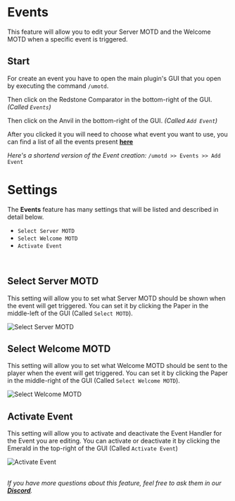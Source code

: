 # Events
This feature will allow you to edit your Server MOTD and the Welcome MOTD when a specific event is triggered.
<br>

## Start
For create an event you have to open the main plugin's GUI that you open by executing the command `/umotd`.
<br>

Then click on the Redstone Comparator in the bottom-right of the GUI. *(Called `Events`)*
<br>

Then click on the Anvil in the bottom-right of the GUI. *(Called `Add Event`)*
<br>

After you clicked it you will need to choose what event you want to use, you can find a list of all the events present **[here](../events)**
<br>

*Here's a shortend version of the Event creation:*
`/umotd >> Events >> Add Event`
<br>

# Settings
The **Events** feature has many settings that will be listed and described in detail below.
<br>

- `Select Server MOTD`
- `Select Welcome MOTD`
- `Activate Event`
<br>

## Select Server MOTD
This setting will allow you to set what Server MOTD should be shown when the event will get triggered. You can set it by clicking the Paper in the middle-left of the GUI (Called `Select MOTD`).
<br>

![Select Server MOTD](https://i.imgur.com/7iU0ZNV.png)
<br>

## Select Welcome MOTD
This setting will allow you to set what Welcome MOTD should be sent to the player when the event will get triggered. You can set it by clicking the Paper in the middle-right of the GUI (Called `Select Welcome MOTD`).
<br>

![Select Welcome MOTD](https://i.imgur.com/qlLK4rH.png)
<br>

## Activate Event
This setting will allow you to activate and deactivate the Event Handler for the Event you are editing. You can activate or deactivate it by clicking the Emerald in the top-right of the GUI (Called `Activate Event`)
<br>

![Activate Event](https://i.imgur.com/0nADWwe.png)
<br>
<br>

_If you have more questions about this feature, feel free to ask them in our **[Discord](https://discord.gg/3JuHDm8)**._
